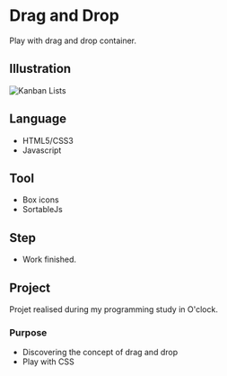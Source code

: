 # Drag and Drop
Play with drag and drop container.


## Illustration
![Kanban Lists](https://i.postimg.cc/rFZ29ghJ/Capture-d-e-cran-2020-12-20-a-15-11-11.png)

## Language
- HTML5/CSS3
- Javascript

## Tool
- Box icons
- SortableJs

## Step
- Work finished.

## Project
Projet realised during my programming study in O'clock. 

### Purpose
- Discovering the concept of drag and drop
- Play with CSS
